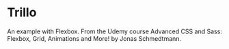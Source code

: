 # Trillo

An example with Flexbox.
From the Udemy course Advanced CSS and Sass: Flexbox, Grid, Animations and More! by Jonas Schmedtmann.
